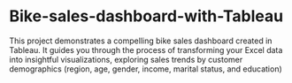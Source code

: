 # Bike-sales-dashboard-with-Tableau
This project demonstrates a compelling bike sales dashboard created in Tableau. It guides you through the process of transforming your Excel data into insightful visualizations, exploring sales trends by customer demographics (region, age, gender, income, marital status, and education)

